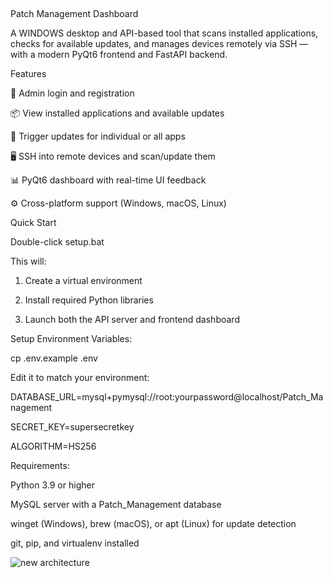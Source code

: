 ##                                                                                
Patch Management Dashboard

A WINDOWS desktop and API-based tool that scans installed applications, checks for available updates, and manages devices remotely via SSH — with a modern PyQt6 frontend and FastAPI backend.



Features

🔐 Admin login and registration

📦 View installed applications and available updates

🚀 Trigger updates for individual or all apps

🖥️ SSH into remote devices and scan/update them

📊 PyQt6 dashboard with real-time UI feedback

⚙️ Cross-platform support (Windows, macOS, Linux)

Quick Start

Double-click setup.bat

This will:

1. Create a virtual environment

2. Install required Python libraries

3. Launch both the API server and frontend dashboard

Setup Environment Variables:

cp .env.example .env

Edit it to match your environment:

DATABASE_URL=mysql+pymysql://root:yourpassword@localhost/Patch_Management

SECRET_KEY=supersecretkey

ALGORITHM=HS256

Requirements:

Python 3.9 or higher

MySQL server with a Patch_Management database

winget (Windows), brew (macOS), or apt (Linux) for update detection

git, pip, and virtualenv installed


![new architecture](https://github.com/user-attachments/assets/eaee7273-597b-4e93-8aa0-40337bbcac20)

